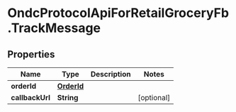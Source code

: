 # OndcProtocolApiForRetailGroceryFb.TrackMessage

## Properties
Name | Type | Description | Notes
------------ | ------------- | ------------- | -------------
**orderId** | [**OrderId**](OrderId.md) |  | 
**callbackUrl** | **String** |  | [optional] 
